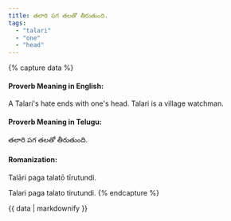 ```yaml
---
title: తలారి పగ తలతో తీరుతుంది.
tags:
  - "talari"
  - "one"
  - "head"
---
```


{% capture data %}
#### Proverb Meaning in English:
A Talari's hate ends with one's head.
Talari is a village watchman.

#### Proverb Meaning in Telugu:
తలారి పగ తలతో తీరుతుంది.

#### Romanization:
Talāri paga talatō tīrutundi.

Talari paga talato tirutundi.
{% endcapture %}

{{ data | markdownify }}

